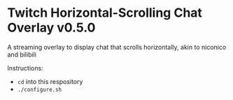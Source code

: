 # Twitch Horizontal-Scrolling Chat Overlay v0.5.0

A streaming overlay to display chat that scrolls horizontally, akin to niconico and bilibili

Instructions:

- `cd` into this respository
- `./configure.sh`